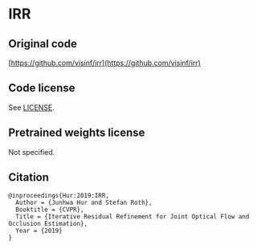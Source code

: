 # IRR

## Original code

[https://github.com/visinf/irr](https://github.com/visinf/irr)

## Code license

See [LICENSE](LICENSE).

## Pretrained weights license

Not specified.

## Citation

```
@inproceedings{Hur:2019:IRR,  
  Author = {Junhwa Hur and Stefan Roth},  
  Booktitle = {CVPR},  
  Title = {Iterative Residual Refinement for Joint Optical Flow and Occlusion Estimation},  
  Year = {2019}  
}
```